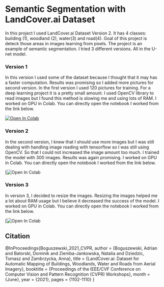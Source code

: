 # Semantic Segmentation with LandCover.ai Dataset

In this project I used LandCover.ai Dataset Version 2. It has 4 classes: building (1), woodland (2), water(3) and road(4). Goal of this project is deteck those areas in images learning from pixels. The project is an example of semantic segmentation. I tried 3 different versions. All in the U-net model.

### Version 1

In this version I used some of the dataset because I thought that it may has a faster computation. Results was promising so I added more pictures for second version. 
In the first version I used 120 pictures for training. For a deep learning project it is a pretty small amount. I used OpenCV library to read images but I found this method is slowing me and using lots of RAM. I worked on GPU in Colab. You can directly open the notebook I worked from the link below.

[![Open In Colab](https://colab.research.google.com/assets/colab-badge.svg)](https://colab.research.google.com/drive/1BSKVKPn76X-PXFIAFIbgUOh57PB98KFx)

### Version 2

In the second version, I knew that I should use more images but I was still dealing with handling image reading with tensorflow so I was still using OpenCV. So that I could not increased the image amount too much. I trained the model with 300 images. Results was again promising. I worked on GPU in Colab. You can directly open the notebook I worked from the link below.

[![Open In Colab](https://colab.research.google.com/drive/1VRcu9FD2ZVbFtanhBDP9QtUEUMgbDPmP#scrollTo=qlOdLXKzAHuL)

### Version 3
In version 3, I decided to resize the images. Resizing the images helped me a lot about RAM usage but I believe it decreased the success of the model. I worked on GPU in Colab. You can directly open the notebook I worked from the link below.

[![Open In Colab](https://colab.research.google.com/drive/1aUWLxLwY5vYeFKDXqeF7Rmoqx_OoG_PZ)

## Citation

@InProceedings{Boguszewski_2021_CVPR,
      author = {Boguszewski, Adrian and Batorski, Dominik and Ziemba-Jankowska, Natalia and Dziedzic, Tomasz and Zambrzycka, Anna},
      title = {LandCover.ai: Dataset for Automatic Mapping of Buildings, Woodlands, Water and Roads from Aerial Imagery},
      booktitle = {Proceedings of the IEEE/CVF Conference on Computer Vision and Pattern Recognition (CVPR) Workshops},
      month = {June},
      year = {2021},
      pages = {1102-1110}
}
